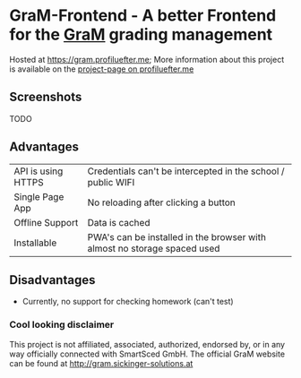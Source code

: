 # GraM-Frontend - A better Frontend for the [GraM](http://gram.sickinger-solutions.at) grading management

Hosted at https://gram.profiluefter.me; More information about this project is available on the [project-page on profiluefter.me](https://profiluefter.me/projects/gram-frontend)

## Screenshots

TODO

## Advantages

|                    |                                                              |
| ------------------ | ------------------------------------------------------------ |
| API is using HTTPS | Credentials can't be intercepted in the school / public WIFI |
| Single Page App    | No reloading after clicking a button                         |
| Offline Support    | Data is cached                                               |
| Installable        | PWA's can be installed in the browser with almost no storage spaced used |

## Disadvantages

* Currently, no support for checking homework (can't test)

### Cool looking disclaimer

This project is not affiliated, associated, authorized, endorsed by, or in any way officially connected with SmartSced GmbH. The official GraM website can be found at http://gram.sickinger-solutions.at
